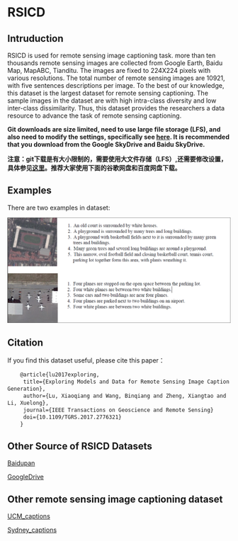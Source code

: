 # RSICD

## Intruduction

RSICD is used for remote sensing image captioning task. more than ten thousands remote sensing images are collected from Google Earth, Baidu Map, MapABC, Tianditu. The images are fixed to 224X224 pixels with various resolutions. The total number of remote sensing images are 10921, with five sentences descriptions per image. To the best of our knowledge, this dataset is the largest dataset for remote sensing captioning. The sample images in the dataset are with high intra-class diversity and low inter-class dissimilarity. Thus, this dataset provides the researchers a data resource to advance the task of remote sensing captioning.

**Git downloads are size limited, need to use large file storage (LFS), and also need to modify the settings, specifically see [here](http://blog.csdn.net/m0_37052320/article/details/77799413). It is recommended that you download from the Google SkyDrive and Baidu SkyDrive.**

**注意：git下载是有大小限制的，需要使用大文件存储（LFS）,还需要修改设置，具体参见[这里](http://blog.csdn.net/m0_37052320/article/details/77799413)。推荐大家使用下面的谷歌网盘和百度网盘下载。**

## Examples

There are two examples in dataset:

  ![](./example.PNG)

## Citation

If you find this dataset useful, please cite this paper：

		@article{lu2017exploring,
 		 title={Exploring Models and Data for Remote Sensing Image Caption Generation},
 		 author={Lu, Xiaoqiang and Wang, Binqiang and Zheng, Xiangtao and Li, Xuelong},
 		 journal={IEEE Transactions on Geoscience and Remote Sensing}
		 doi={10.1109/TGRS.2017.2776321}
		}
## Other Source of RSICD Datasets 

[Baidupan](http://pan.baidu.com/s/1bp71tE3)

[GoogleDrive](https://drive.google.com/open?id=0B1jt7lJDEXy3aE90cG9YSl9ScUk)

## Other remote sensing image captioning dataset

[UCM_captions](https://pan.baidu.com/s/1mjPToHq)

[Sydney_captions](https://pan.baidu.com/s/1hujEmcG)

